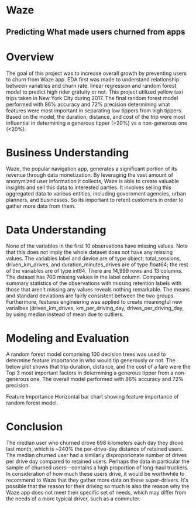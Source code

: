 # Waze
## Predicting What made users churned from apps

# Overview
The goal of this project was to  increase overall growth by preventing users to churn from Waze app. EDA first was made to understand relationship between variables and churn rate. linear regression and random forest model to predict high rider gratuity or not. This project utilized yellow taxi trips taken in New York City during 2017. The final random forest model performed with 86% accuracy and 72% precision determining what features were most important in separating low tippers from high tippers. Based on the model, the duration, distance, and cost of the trip were most influential in determining a generous tipper (>20%) vs a non-generous one (<20%).

# Business Understanding
Waze, the popular navigation app, generates a significant portion of its revenue through data monetization. By leveraging the vast amount of anonymized user information it collects, Waze is able to create valuable insights and sell this data to interested parties. It involves selling this aggregated data to various entities, including government agencies, urban planners, and businesses. So its important to retent customers in order to gather more data from them.

# Data Understanding
None of the variables in the first 10 observations have missing values. Note that this does not imply the whole dataset does not have any missing values. The variables label and device are of type object; total_sessions, driven_km_drives, and duration_minutes_drives are of type float64; the rest of the variables are of type int64. There are 14,999 rows and 13 columns. The dataset has 700 missing values in the label column. Comparing summary statistics of the observations with missing retention labels with those that aren't missing any values reveals nothing remarkable. The means and standard deviations are fairly consistent between the two groups. Furthermore, features engineering was applied to create meaningful new varialbes (driven_km_drives, km_per_driving_day, drives_per_driving_day, by using median instead of mean due to outliers.

# Modeling and Evaluation
A random forest model comprising 100 decision trees was used to determine feature importance in who would tip generously or not. The below plot shows that trip duration, distance, and the cost of a fare were the Top 3 most important factors in determining a generous tipper from a non-generous one. The overall model performed with 86% accuracy and 72% precision.

Feature Importance Horizontal bar chart showing feature importance of random forest model.

# Conclusion
The median user who churned drove 698 kilometers each day they drove last month, which is ~240% the per-drive-day distance of retained users. The median churned user had a similarly disproporionate number of drives per drive day compared to retained users.
Perhaps the data in particular the sample of churned users—contains a high proportion of long-haul truckers.
In consideration of how much these users drive, it would be worthwhile to recommend to Waze that they gather more data on these super-drivers. It's possible that the reason for their driving so much is also the reason why the Waze app does not meet their specific set of needs, which may differ from the needs of a more typical driver, such as a commuter.
